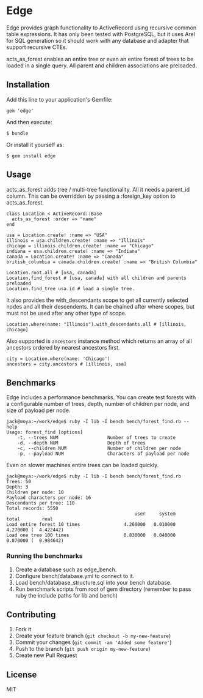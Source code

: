 # Edge

Edge provides graph functionality to ActiveRecord using recursive common table
expressions. It has only been tested with PostgreSQL, but it uses Arel for
SQL generation so it should work with any database and adapter that support
recursive CTEs.

acts_as_forest enables an entire tree or even an entire forest of trees to
be loaded in a single query. All parent and children associations are
preloaded.

## Installation

Add this line to your application's Gemfile:

    gem 'edge'

And then execute:

    $ bundle

Or install it yourself as:

    $ gem install edge

## Usage

acts_as_forest adds tree / multi-tree functionality. All it needs a parent_id
column. This can be overridden by passing a :foreign_key option to
acts_as_forest.

    class Location < ActiveRecord::Base
      acts_as_forest :order => "name"
    end

    usa = Location.create! :name => "USA"
    illinois = usa.children.create! :name => "Illinois"
    chicago = illinois.children.create! :name => "Chicago"
    indiana = usa.children.create! :name => "Indiana"
    canada = Location.create! :name => "Canada"
    british_columbia = canada.children.create! :name => "British Columbia"

    Location.root.all # [usa, canada]
    Location.find_forest # [usa, canada] with all children and parents preloaded
    Location.find_tree usa.id # load a single tree.

It also provides the with_descendants scope to get all currently selected
nodes and all their descendents. It can be chained after where scopes, but
must not be used after any other type of scope.

    Location.where(name: "Illinois").with_descendants.all # [illinois, chicago]

Also supported is `ancestors` instance method which returns an array of all ancestors ordered by nearest ancestors first.
    
    city = Location.where(name: 'Chicago')
    ancestors = city.ancestors # [illinois, usa]

## Benchmarks

Edge includes a performance benchmarks. You can create test forests with a
configurable number of trees, depth, number of children per node, and
size of payload per node.

    jack@moya:~/work/edge$ ruby -I lib -I bench bench/forest_find.rb --help
    Usage: forest_find [options]
        -t, --trees NUM                  Number of trees to create
        -d, --depth NUM                  Depth of trees
        -c, --children NUM               Number of children per node
        -p, --payload NUM                Characters of payload per node

Even on slower machines entire trees can be loaded quickly.

    jack@moya:~/work/edge$ ruby -I lib -I bench bench/forest_find.rb
    Trees: 50
    Depth: 3
    Children per node: 10
    Payload characters per node: 16
    Descendants per tree: 110
    Total records: 5550
                                                   user     system      total        real
    Load entire forest 10 times                4.260000   0.010000   4.270000 (  4.422442)
    Load one tree 100 times                    0.830000   0.040000   0.870000 (  0.984642)

### Running the benchmarks

1. Create a database such as edge_bench.
2. Configure bench/database.yml to connect to it.
3. Load bench/database_structure.sql into your bench database.
4. Run benchmark scripts from root of gem directory (remember to pass ruby
   the include paths for lib and bench)

## Contributing

1. Fork it
2. Create your feature branch (`git checkout -b my-new-feature`)
3. Commit your changes (`git commit -am 'Added some feature'`)
4. Push to the branch (`git push origin my-new-feature`)
5. Create new Pull Request

## License

MIT
